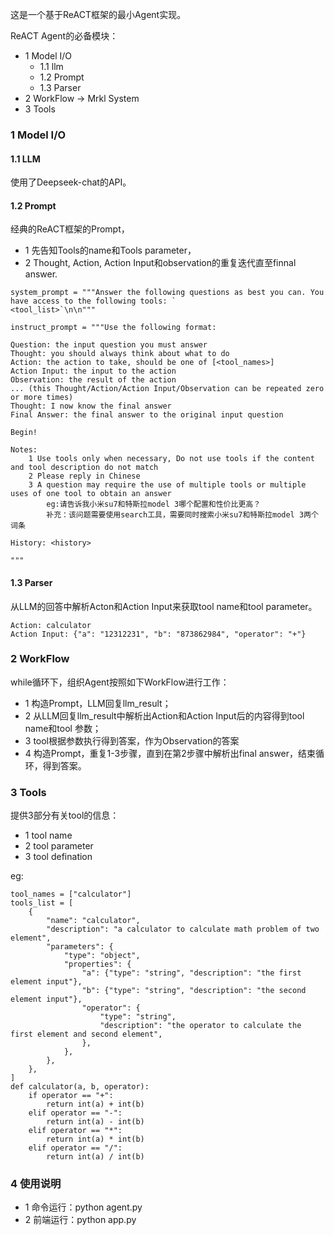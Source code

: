 这是一个基于ReACT框架的最小Agent实现。

ReACT Agent的必备模块：

* 1 Model I/O
  * 1.1 llm
  * 1.2 Prompt
  * 1.3 Parser
* 2 WorkFlow -> Mrkl System
* 3 Tools

### 1 Model I/O

#### 1.1 LLM

使用了Deepseek-chat的API。

#### 1.2 Prompt

经典的ReACT框架的Prompt，

* 1 先告知Tools的name和Tools parameter，
* 2 Thought, Action, Action Input和observation的重复迭代直至finnal answer.

```
system_prompt = """Answer the following questions as best you can. You have access to the following tools: `
<tool_list>`\n\n"""

instruct_prompt = """Use the following format:

Question: the input question you must answer
Thought: you should always think about what to do
Action: the action to take, should be one of [<tool_names>]
Action Input: the input to the action
Observation: the result of the action
... (this Thought/Action/Action Input/Observation can be repeated zero or more times)
Thought: I now know the final answer
Final Answer: the final answer to the original input question

Begin!

Notes:
    1 Use tools only when necessary, Do not use tools if the content and tool description do not match
    2 Please reply in Chinese
    3 A question may require the use of multiple tools or multiple uses of one tool to obtain an answer 
        eg:请告诉我小米su7和特斯拉model 3哪个配置和性价比更高？
        补充：该问题需要使用search工具，需要同时搜索小米su7和特斯拉model 3两个词条

History: <history>

"""
```

#### 1.3 Parser

从LLM的回答中解析Acton和Action Input来获取tool name和tool parameter。

```
Action: calculator
Action Input: {"a": "12312231", "b": "873862984", "operator": "+"}
```

### 2 WorkFlow

while循环下，组织Agent按照如下WorkFlow进行工作：

* 1 构造Prompt，LLM回复llm_result；
* 2 从LLM回复llm_result中解析出Action和Action Input后的内容得到tool name和tool 参数；
* 3 tool根据参数执行得到答案，作为Observation的答案
* 4 构造Prompt，重复1-3步骤，直到在第2步骤中解析出final answer，结束循环，得到答案。

### 3 Tools

提供3部分有关tool的信息：

* 1 tool name
* 2 tool parameter
* 3 tool defination

eg:

```
tool_names = ["calculator"]
tools_list = [
	{
        "name": "calculator",
        "description": "a calculator to calculate math problem of two element",
        "parameters": {
            "type": "object",
            "properties": {
                "a": {"type": "string", "description": "the first element input"},
                "b": {"type": "string", "description": "the second element input"},
                "operator": {
                    "type": "string",
                    "description": "the operator to calculate the first element and second element",
                },
            },
        },
    },
]
def calculator(a, b, operator):
    if operator == "+":
        return int(a) + int(b)
    elif operator == "-":
        return int(a) - int(b)
    elif operator == "*":
        return int(a) * int(b)
    elif operator == "/":
        return int(a) / int(b)
```

### 4 使用说明

* 1 命令运行：python agent.py
* 2 前端运行：python app.py